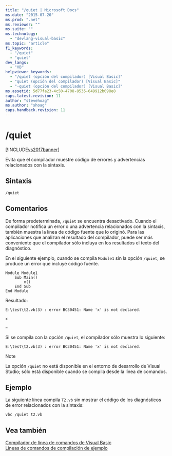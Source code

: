 ```yaml
---
title: "/quiet | Microsoft Docs"
ms.date: "2015-07-20"
ms.prod: ".net"
ms.reviewer: ""
ms.suite: ""
ms.technology: 
  - "devlang-visual-basic"
ms.topic: "article"
f1_keywords: 
  - "/quiet"
  - "quiet"
dev_langs: 
  - "VB"
helpviewer_keywords: 
  - "/quiet (opción del compilador) [Visual Basic]"
  - "quiet (opción del compilador) [Visual Basic]"
  - "-quiet (opción del compilador) [Visual Basic]"
ms.assetid: 5d77fa23-4c50-4708-8535-649912b098e8
caps.latest.revision: 11
author: "stevehoag"
ms.author: "shoag"
caps.handback.revision: 11
---
```

# /quiet
[!INCLUDE[vs2017banner](../../../visual-basic/developing-apps/includes/vs2017banner.md)]

Evita que el compilador muestre código de errores y advertencias relacionados con la sintaxis.  
  
## Sintaxis  
  
```  
/quiet  
```  
  
## Comentarios  
 De forma predeterminada, `/quiet` se encuentra desactivado.  Cuando el compilador notifica un error o una advertencia relacionados con la sintaxis, también muestra la línea de código fuente que lo originó.  Para las aplicaciones que analizan el resultado del compilador, puede ser más conveniente que el compilador sólo incluya en los resultados el texto del diagnóstico.  
  
 En el siguiente ejemplo, cuando se compila `Module1` sin la opción `/quiet`, se produce un error que incluye código fuente.  
  
```  
Module Module1  
    Sub Main()  
        x()  
    End Sub  
End Module  
```  
  
 Resultado:  
  
 `E:\test\t2.vb(3) : error BC30451: Name 'x' is not declared.`  
  
 `x`  
  
 `~`  
  
 Si se compila con la opción `/quiet`, el compilador sólo muestra lo siguiente:  
  
 `E:\test\t2.vb(3) : error BC30451: Name 'x' is not declared.`  
  
> [!NOTE]
>  La opción `/quiet` no está disponible en el entorno de desarrollo de Visual Studio; sólo está disponible cuando se compila desde la línea de comandos.  
  
## Ejemplo  
 La siguiente línea compila `T2.vb` sin mostrar el código de los diagnósticos de error relacionados con la sintaxis:  
  
```  
vbc /quiet t2.vb  
```  
  
## Vea también  
 [Compilador de línea de comandos de Visual Basic](../../../visual-basic/reference/command-line-compiler/index.md)   
 [Líneas de comandos de compilación de ejemplo](../../../visual-basic/reference/command-line-compiler/sample-compilation-command-lines.md)